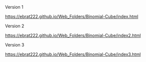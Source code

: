 Version 1

https://ebrat222.github.io/Web_Folders/Binomial-Cube/index.html

Version 2

https://ebrat222.github.io/Web_Folders/Binomial-Cube/index2.html

Version 3

https://ebrat222.github.io/Web_Folders/Binomial-Cube/index3.html